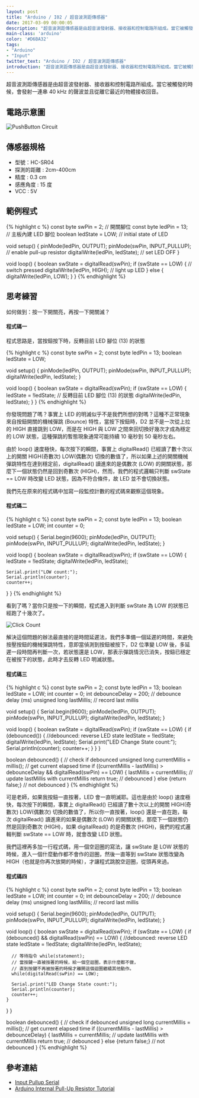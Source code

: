 ```yaml
---
layout: post
title: "Arduino / I02 / 超音波測距傳感器"
date: 2017-03-09 00:00:05
description: "超音波測距傳感器是由超音波發射器、接收器和控制電路所組成。當它被觸發的時候，會發射一連串 40 kHz 的聲波並且從離它最近的物體接收回音。"
main-class: 'arduino'
color: '#D6BA32'
tags:
- "Arduino"
- "Input"
twitter_text: "Arduino / I02 / 超音波測距傳感器"
introduction: "超音波測距傳感器是由超音波發射器、接收器和控制電路所組成。當它被觸發的時候，會發射一連串 40 kHz 的聲波並且從離它最近的物體接收回音。"
---
```


超音波測距傳感器是由超音波發射器、接收器和控制電路所組成。當它被觸發的時候，會發射一連串 40 kHz 的聲波並且從離它最近的物體接收回音。

## 電路示意圖

![PushButton Circuit](/freakhq/assets/img/posts/I02-1.png)

## 傳感器規格
* 型號：HC-SR04
* 探測的距離 : 2cm-400cm
* 精度 : 0.3 cm
* 感應角度 : 15 度
* VCC : 5V

## 範例程式

{% highlight c %}
const byte swPin = 2;    // 開關腳位
const byte ledPin = 13;  // 主板內建 LED 腳位
boolean ledState = LOW;  // initial state of LED

void setup() {
  pinMode(ledPin, OUTPUT);
  pinMode(swPin, INPUT_PULLUP);   // enable pull-up resistor
  digitalWrite(ledPin, ledState); // set LED OFF
}

void loop() {
  boolean swState = digitalRead(swPin);
  if (swState == LOW) {               // switch pressed
     digitalWrite(ledPin, HIGH);      // light up LED
  } else {
     digitalWrite(ledPin, LOW);
  }
}
{% endhighlight %}

## 思考練習

如何做到：按一下開關亮，再按一下開關滅？

#### 程式碼一

程式思路是，當按鈕按下時，反轉目前 LED 腳位 (13) 的狀態

{% highlight c %}
const byte swPin = 2;
const byte ledPin = 13;
boolean ledState = LOW;

void setup() {
  pinMode(ledPin, OUTPUT);
  pinMode(swPin, INPUT_PULLUP);
  digitalWrite(ledPin, ledState);
}

void loop() {
  boolean swState = digitalRead(swPin);
  if (swState == LOW) {
    ledState = !ledState; // 反轉目前 LED 腳位 (13) 的狀態
    digitalWrite(ledPin, ledState);
  }
}
{% endhighlight %}

你發現問題了嗎？事實上 LED 的明滅似乎不是我們所想的對嗎？這種不正常現象來自按鈕開關的機械彈跳 (Bounce) 特性，當按下按鈕時，D2 並不是一次從上拉的 HIGH 直接跳到 LOW，而是在 HIGH 與 LOW 之間來回切換好幾次才成為穩定的 LOW 狀態，這種彈跳的暫態現象通常可能持續 10 毫秒到 50 毫秒左右。

由於 loop() 速度極快，每次按下的瞬間，事實上 digitalRead() 已經讀了數十次以上的開關 HIGH(奇數次) LOW(偶數次) 切換的數值了，所以如果上述的開關機械彈跳特性在達到穩定前，digitalRead() 讀進來的是偶數次 (LOW) 的開關狀態，那麼下一個狀態仍然是回到奇數次 (HIGH)，然而，我們的程式邏輯只判斷 swState == LOW 時改變 LED 狀態，因為不符合條件，故 LED 並不會切換狀態。

我們先在原來的程式碼中加寫一段監控計數的程式碼來觀察這個現象。

#### 程式碼二

{% highlight c %}
const byte swPin = 2;
const byte ledPin = 13;
boolean ledState = LOW;
int counter = 0;

void setup() {
  Serial.begin(9600);
  pinMode(ledPin, OUTPUT);
  pinMode(swPin, INPUT_PULLUP);
  digitalWrite(ledPin, ledState);
}

void loop() {
  boolean swState = digitalRead(swPin);
  if (swState == LOW) {
    ledState = !ledState;
    digitalWrite(ledPin, ledState);

    Serial.print("LOW count:");
    Serial.println(counter);
    counter++;
  }
}
{% endhighlight %}

看到了嗎？當你只是按一下的瞬間，程式進入到判斷 swState 為 LOW 的狀態已經跑了十幾次了。

![Click Count](/freakhq/assets/img/posts/pushbutton_bouce_count.png)

解決這個問題的辦法最直接的是時間延遲法，我們多準備一個延遲的時間，來避免按壓按鈕的機械彈跳特性，意即當偵測到按鈕被按下，D2 位準變 LOW 後，多延遲一段時間再判斷一次，若狀態還是 LOW，那表示彈跳情況已消失，按鈕已穩定在被按下的狀態，此時才去反轉 LED 明滅狀態。

#### 程式碼三
{% highlight c %}
const byte swPin = 2;
const byte ledPin = 13;
boolean ledState = LOW;
int counter = 0;
int debounceDelay = 200; // debounce delay (ms)
unsigned long lastMillis; // record last millis

void setup() {
  Serial.begin(9600);
  pinMode(ledPin, OUTPUT);
  pinMode(swPin, INPUT_PULLUP);
  digitalWrite(ledPin, ledState);
}

void loop() {
  boolean swState = digitalRead(swPin);
  if (swState == LOW) {
    if (debounced()) { //debounced: reverse LED state
      ledState = !ledState;
      digitalWrite(ledPin, ledState);
      Serial.print("LED Change State count:");
      Serial.println(counter);
      counter++;
    }
  }
}

boolean debounced() { // check if debounced
  unsigned long currentMillis = millis(); // get current elapsed time
  if ((currentMillis - lastMillis) > debounceDelay && digitalRead(swPin) == LOW) {
    lastMillis = currentMillis; // update lastMillis with currentMillis
    return true; // debounced
  }
  else {return false;} // not debounced
}
{% endhighlight %}

可是老師，如果我按鈕一直按著，LED 會一直明滅耶。這也是由於 loop() 速度極快，每次按下的瞬間，事實上 digitalRead() 已經讀了數十次以上的開關 HIGH(奇數次) LOW(偶數次) 切換的數值了，所以你一直按著，loop() 還是一直在跑，每次 digitalRead() 讀進來的如果是偶數次 (LOW) 的開關狀態，那麼下一個狀態仍然是回到奇數次 (HIGH)，如果 digitalRead() 的是奇數次 (HIGH)，我們的程式邏輯判斷 swState == LOW 時，就會改變 LED 狀態。

我們這裡再多加一行程式碼，用一個空迴圈的寫法，讓 swState 是 LOW 狀態的時候，進入一個什麼動作都不會作的迴圈，然後一直等到 swState 狀態改變為 HIGH（也就是你再次放開的時候），才讓程式跳脫空迴圈，從頭再來過。

#### 程式碼四
{% highlight c %}
const byte swPin = 2;
const byte ledPin = 13;
boolean ledState = LOW;
int counter = 0;
int debounceDelay = 200; // debounce delay (ms)
unsigned long lastMillis; // record last millis

void setup() {
  Serial.begin(9600);
  pinMode(ledPin, OUTPUT);
  pinMode(swPin, INPUT_PULLUP);
  digitalWrite(ledPin, ledState);
}

void loop() {
  boolean swState = digitalRead(swPin);
  if (swState == LOW) {
    if (debounced() && digitalRead(swPin) == LOW) { //debounced: reverse LED state
      ledState = !ledState;
      digitalWrite(ledPin, ledState);

      // 等待指令 while(statement);
      // 當按鍵一直被按著的時候，給一個空迴圈，表示什麼都不做，
      // 直到按鍵不再被按著的時候才離開這個迴圈繼續其他動作。
      while(digitalRead(swPin) == LOW);

      Serial.print("LED Change State count:");
      Serial.println(counter);
      counter++;
    }
  }
}

boolean debounced() { // check if debounced
  unsigned long currentMillis = millis(); // get current elapsed time
  if ((currentMillis - lastMillis) > debounceDelay) {
    lastMillis = currentMillis; // update lastMillis with currentMillis
    return true; // debounced
  }
  else {return false;} // not debounced
}
{% endhighlight %}

## 參考連結
* [Input Pullup Serial](https://www.arduino.cc/en/Tutorial/InputPullupSerial)
* [Arduino Internal Pull-Up Resistor Tutorial](https://www.baldengineer.com/arduino-internal-pull-up-resistor-tutorial.html)
